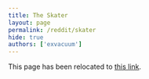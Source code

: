 ```yaml
---
title: The Skater
layout: page
permalink: /reddit/skater
hide: true
authors: ['exvacuum']
---
```

<html>
<head>
    <script type="text/javascript">
        window.location.replace("../reddit#skater");
    </script>
</head>
<body>
<p>This page has been relocated to <a href="../reddit#skater">this link</a>.</p>
</body>
</html>